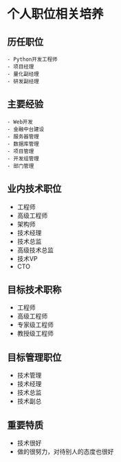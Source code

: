 # 个人职位相关培养

## 历任职位

```
- Python开发工程师
- 项目经理
- 量化副经理
- 研发副经理
```

## 主要经验

```
- Web开发
- 金融中台建设
- 服务器管理
- 数据库管理
- 项目管理
- 开发组管理
- 部门管理
```

## 业内技术职位

- 工程师
- 高级工程师
- 架构师
- 技术经理
- 技术总监
- 高级技术总监
- 技术VP
- CTO

## 目标技术职称

- 工程师
- 高级工程师
- 专家级工程师
- 教授级工程师

## 目标管理职位

- 技术管理
- 技术经理
- 技术总监
- 技术副总

## 重要特质

- 技术很好
- 做的很努力，对待别人的态度也很好